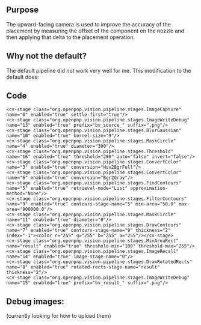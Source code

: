 ## Purpose

The upward-facing camera is used to improve the accuracy of the placement by measuring the offset of the component on the nozzle and then applying that delta to the placement operation.

## Why not the default?

The default pipeline did not work very well for me.  This modification to the default does:

## Code

    <cv-stage class="org.openpnp.vision.pipeline.stages.ImageCapture" name="0" enabled="true" settle-first="true"/>
    <cv-stage class="org.openpnp.vision.pipeline.stages.ImageWriteDebug" name="13" enabled="true" prefix="bv_source_" suffix=".png"/>
    <cv-stage class="org.openpnp.vision.pipeline.stages.BlurGaussian" name="10" enabled="true" kernel-size="9"/>
    <cv-stage class="org.openpnp.vision.pipeline.stages.MaskCircle" name="4" enabled="true" diameter="300"/>
    <cv-stage class="org.openpnp.vision.pipeline.stages.Threshold" name="16" enabled="true" threshold="200" auto="false" invert="false"/>
    <cv-stage class="org.openpnp.vision.pipeline.stages.ConvertColor" name="3" enabled="true" conversion="Hsv2BgrFull"/>
    <cv-stage class="org.openpnp.vision.pipeline.stages.ConvertColor" name="6" enabled="true" conversion="Bgr2Gray"/>
    <cv-stage class="org.openpnp.vision.pipeline.stages.FindContours" name="5" enabled="true" retrieval-mode="List" approximation-method="None"/>
    <cv-stage class="org.openpnp.vision.pipeline.stages.FilterContours" name="9" enabled="true" contours-stage-name="5" min-area="50.0" max-area="900000.0"/>
    <cv-stage class="org.openpnp.vision.pipeline.stages.MaskCircle" name="11" enabled="true" diameter="0"/>
    <cv-stage class="org.openpnp.vision.pipeline.stages.DrawContours" name="7" enabled="true" contours-stage-name="9" thickness="2" index="-1"><color r="255" g="255" b="255" a="255"/></cv-stage>
    <cv-stage class="org.openpnp.vision.pipeline.stages.MinAreaRect" name="result" enabled="true" threshold-min="100" threshold-max="255"/>
    <cv-stage class="org.openpnp.vision.pipeline.stages.ImageRecall" name="14" enabled="true" image-stage-name="0"/>
    <cv-stage class="org.openpnp.vision.pipeline.stages.DrawRotatedRects" name="8" enabled="true" rotated-rects-stage-name="result" thickness="2"/>
    <cv-stage class="org.openpnp.vision.pipeline.stages.ImageWriteDebug" name="15" enabled="true" prefix="bv_result_" suffix=".png"/>

## Debug images:
(currently looking for how to upload them)